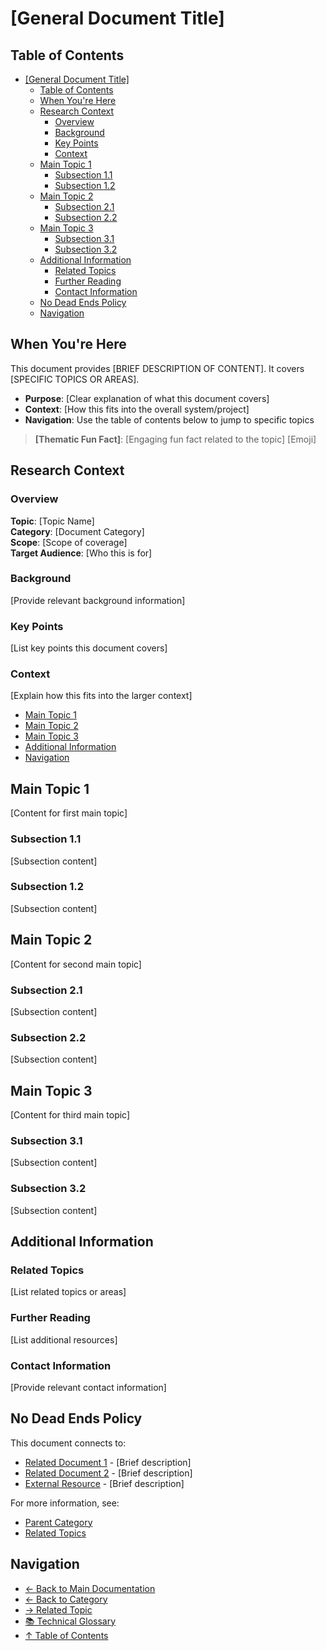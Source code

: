# \[General Document Title]
## Table of Contents

- [[General Document Title]](#general-document-title)
  - [Table of Contents](#table-of-contents)
  - [When You're Here](#when-youre-here)
  - [Research Context](#research-context)
    - [Overview](#overview)
    - [Background](#background)
    - [Key Points](#key-points)
    - [Context](#context)
  - [Main Topic 1](#main-topic-1)
    - [Subsection 1.1](#subsection-11)
    - [Subsection 1.2](#subsection-12)
  - [Main Topic 2](#main-topic-2)
    - [Subsection 2.1](#subsection-21)
    - [Subsection 2.2](#subsection-22)
  - [Main Topic 3](#main-topic-3)
    - [Subsection 3.1](#subsection-31)
    - [Subsection 3.2](#subsection-32)
  - [Additional Information](#additional-information)
    - [Related Topics](#related-topics)
    - [Further Reading](#further-reading)
    - [Contact Information](#contact-information)
  - [No Dead Ends Policy](#no-dead-ends-policy)
  - [Navigation](#navigation)




## When You're Here

This document provides \[BRIEF DESCRIPTION OF CONTENT]. It covers \[SPECIFIC TOPICS OR AREAS].

- **Purpose**: \[Clear explanation of what this document covers]
- **Context**: \[How this fits into the overall system/project]
- **Navigation**: Use the table of contents below to jump to specific topics

> **\[Thematic Fun Fact]**: \[Engaging fun fact related to the topic] \[Emoji]

## Research Context

### Overview

**Topic**: \[Topic Name]\
**Category**: \[Document Category]\
**Scope**: \[Scope of coverage]\
**Target Audience**: \[Who this is for]

### Background

\[Provide relevant background information]

### Key Points

\[List key points this document covers]

### Context

\[Explain how this fits into the larger context]
- [Main Topic 1](#main-topic-1)
- [Main Topic 2](#main-topic-2)
- [Main Topic 3](#main-topic-3)
- [Additional Information](#additional-information)
- [Navigation](#navigation)

## Main Topic 1

\[Content for first main topic]

### Subsection 1.1

\[Subsection content]

### Subsection 1.2

\[Subsection content]

## Main Topic 2

\[Content for second main topic]

### Subsection 2.1

\[Subsection content]

### Subsection 2.2

\[Subsection content]

## Main Topic 3

\[Content for third main topic]

### Subsection 3.1

\[Subsection content]

### Subsection 3.2

\[Subsection content]

## Additional Information

### Related Topics

\[List related topics or areas]

### Further Reading

\[List additional resources]

### Contact Information

\[Provide relevant contact information]

## No Dead Ends Policy

This document connects to:
- [Related Document 1](path/to/related-doc1.md) - \[Brief description]
- [Related Document 2](path/to/related-doc2.md) - \[Brief description]
- [External Resource](https://example.com) - \[Brief description]

For more information, see:
- [Parent Category](../../category/)
- [Related Topics](../related/)

## Navigation
- [← Back to Main Documentation](../README.md)
- [← Back to Category](../)
- [→ Related Topic](../related-topic/)
- [📚 Technical Glossary](../GLOSSARY.md)
- [↑ Table of Contents](#table-of-contents)

